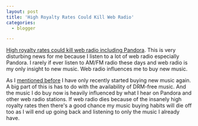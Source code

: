 ```yaml
---
layout: post
title: 'High Royalty Rates Could Kill Web Radio'
categories:
  - blogger

---
```


[High royalty rates could kill web radio including Pandora](http://www.rollingstone.com/rockdaily/index.php/2008/08/18/pandora-says-high-royalty-rates-are-putting-them-out-of-business/). This is very disturbing news for me because I listen to a lot of web radio especially Pandora.  I rarely if ever listen to AM/FM radio these days and web radio is my only insight to new music.  Web radio influences me to buy new music.

As I [mentioned before](http://www.thecave.com/archive/2008/03/05/a_better_way_to_buy_music) I have only recently started buying new music again. A big part of this is has to do with the availability of DRM-free music. And the music I do buy now is heavily influenced by what I hear on Pandora and other web radio stations.  If web radio dies because of the insanely high royalty rates then there's a good chance my music buying habits will die off too as I will end up going back and listening to only the music I already have.

